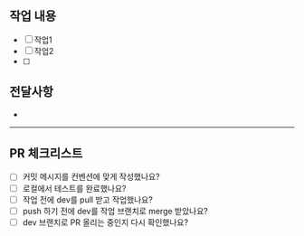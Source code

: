 ## 작업 내용

- [ ] 작업1
- [ ] 작업2
- [ ] 

## 전달사항

- 

---

## PR 체크리스트

- [ ] 커밋 메시지를 컨벤션에 맞게 작성했나요?
- [ ] 로컬에서 테스트를 완료했나요?
- [ ] 작업 전에 dev를 pull 받고 작업했나요?
- [ ] push 하기 전에 dev를 작업 브랜치로 merge 받았나요?
- [ ] dev 브랜치로 PR 올리는 중인지 다시 확인했나요?